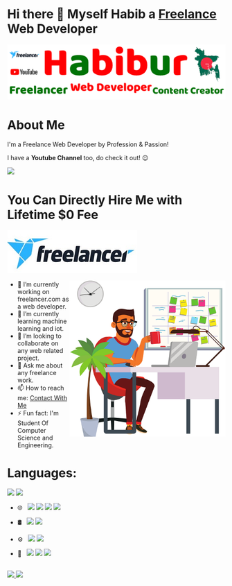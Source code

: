 # Hi there 👋 Myself Habib a <a href="https://www.freelancer.com/u/csehabiburr183"> Freelance </a> Web Developer


<a href="https://www.youtube.com/c/adnanhabib">
<p align="center">
    <img src="./Habib/Adnan-Habib.png" width="" alt="Habib" />
</p>
</a>

# About Me

I'm a Freelance Web Developer by Profession & Passion!

I have a <strong>Youtube Channel</strong> too, do check it out! :wink:

[<img src="https://img.shields.io/badge/YouTube-FF0000.svg?style=for-the-badge&logo=YouTube&logoColor=white" />](https://www.youtube.com/c/adnanhabib)

# <strong> You Can Directly Hire Me with Lifetime $0 Fee </strong>

[<img src="./Habib/hireme.jpg" />](https://www.freelancer.com/hireme/csehabiburr183)

<img align="right" alt="GIF" src="./Habib/adnanhabib.png" width="360" height="auto" />

- 🔭 I’m currently working on freelancer.com as a web developer.
- 🌱 I’m currently learning machine learning and iot.
- 👯 I’m looking to collaborate on any web related project.
- 💬 Ask me about any freelance work.
- 📫 How to reach me: <a href="https://www.freelancer.com/u/csehabiburr183"> Contact With Me </a>
- ⚡ Fun fact: I'm Student Of Computer Science and Engineering.


# Languages:
<p>
    <img src="https://img.shields.io/badge/JavaScript-F7DF1E.svg?style=for-the-badge&logo=JavaScript&logoColor=black" />
    <img src="https://img.shields.io/badge/C++-00599C.svg?style=for-the-badge&logo=C++&logoColor=white" />
</p>

- 🌐 &nbsp; <img src="https://img.shields.io/badge/html5%20-%23E34F26.svg?&style=for-the-badge&logo=html5&logoColor=white"/> <img src="https://img.shields.io/badge/css3%20-%231572B6.svg?&style=for-the-badge&logo=css3&logoColor=white"/>  <img src="https://img.shields.io/badge/javascript%20-%23323330.svg?&style=for-the-badge&logo=javascript&logoColor=%23F7DF1E"/> <img src="https://img.shields.io/badge/bootstrap%20-%23563D7C.svg?&style=for-the-badge&logo=bootstrap&logoColor=white"/>


- 🛢 &nbsp;
  <img src="https://img.shields.io/badge/mysql-%2300f.svg?&style=for-the-badge&logo=mysql&logoColor=white"/> <img src ="https://img.shields.io/badge/MongoDB-%234ea94b.svg?&style=for-the-badge&logo=mongodb&logoColor=white"/>
  
- ⚙️ &nbsp;
  <img src="https://img.shields.io/badge/git%20-%23F05033.svg?&style=for-the-badge&logo=git&logoColor=white"/> <img src="https://img.shields.io/badge/github%20-%23121011.svg?&style=for-the-badge&logo=github&logoColor=white"/>

- 🎨 &nbsp;
 <img src="https://img.shields.io/badge/adobe%20photoshop%20-%2331A8FF.svg?&style=for-the-badge&logo=adobe%20photoshop&logoColor=white"/> <img src="https://img.shields.io/badge/figma%20-%23F24E1E.svg?&style=for-the-badge&logo=figma&logoColor=white"/>  <img src="https://img.shields.io/badge/adobe%20xd%20-%23FF26BE.svg?&style=for-the-badge&logo=adobe%20xd&logoColor=white"/>


<br/>

<a href="https://github.com/csehabiburr183">
  <img height="200em" src="https://github-readme-stats.vercel.app/api?username=csehabiburr183&theme=buefy&show_icons=true" />
  <img height="200em" src="https://github-readme-stats.vercel.app/api/top-langs/?username=csehabiburr183&theme=buefy&layout=compact" />
</a>

<br/>
